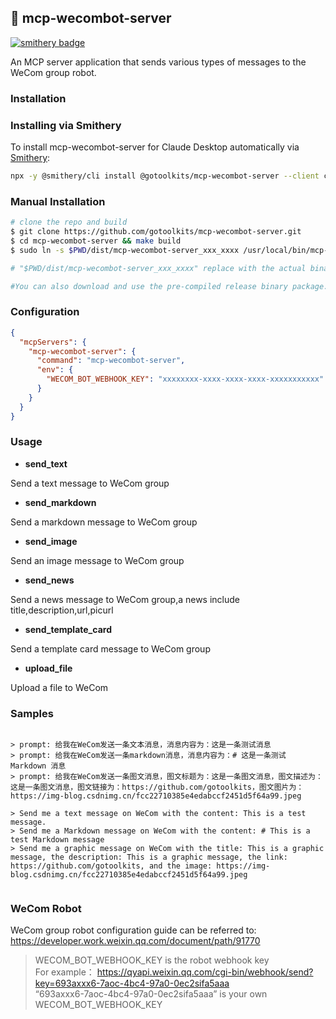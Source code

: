 ## 🚀 mcp-wecombot-server
[![smithery badge](https://smithery.ai/badge/@gotoolkits/mcp-wecombot-server)](https://smithery.ai/server/@gotoolkits/mcp-wecombot-server)

An MCP server application that sends various types of messages to the WeCom group robot.

### Installation

### Installing via Smithery

To install mcp-wecombot-server for Claude Desktop automatically via [Smithery](https://smithery.ai/server/@gotoolkits/mcp-wecombot-server):

```bash
npx -y @smithery/cli install @gotoolkits/mcp-wecombot-server --client claude-desktop
```

### Manual Installation
```sh
# clone the repo and build
$ git clone https://github.com/gotoolkits/mcp-wecombot-server.git
$ cd mcp-wecombot-server && make build
$ sudo ln -s $PWD/dist/mcp-wecombot-server_xxx_xxxx /usr/local/bin/mcp-wecombot-server

# "$PWD/dist/mcp-wecombot-server_xxx_xxxx" replace with the actual binary file name

#You can also download and use the pre-compiled release binary package.
```

### Configuration

```json
{
  "mcpServers": {
    "mcp-wecombot-server": {
      "command": "mcp-wecombot-server",
      "env": {
        "WECOM_BOT_WEBHOOK_KEY": "xxxxxxxx-xxxx-xxxx-xxxx-xxxxxxxxxxx"
      }
    }
  }
}
```

### Usage

- **send_text**

Send a text message to WeCom group

- **send_markdown**

Send a markdown message to WeCom group

- **send_image**

Send an image message to WeCom group

- **send_news**

Send a news message to WeCom group,a news include title,description,url,picurl

- **send_template_card**

Send a template card message to WeCom group

- **upload_file**

Upload a file to WeCom

### Samples

```prompt

> prompt: 给我在WeCom发送一条文本消息，消息内容为：这是一条测试消息
> prompt: 给我在WeCom发送一条markdown消息，消息内容为：# 这是一条测试 Markdown 消息
> prompt: 给我在WeCom发送一条图文消息，图文标题为：这是一条图文消息，图文描述为：这是一条图文消息，图文链接为：https://github.com/gotoolkits，图文图片为：https://img-blog.csdnimg.cn/fcc22710385e4edabccf2451d5f64a99.jpeg

> Send me a text message on WeCom with the content: This is a test message.
> Send me a Markdown message on WeCom with the content: # This is a test Markdown message
> Send me a graphic message on WeCom with the title: This is a graphic message, the description: This is a graphic message, the link: https://github.com/gotoolkits, and the image: https://img-blog.csdnimg.cn/fcc22710385e4edabccf2451d5f64a99.jpeg


```

### WeCom Robot

WeCom group robot configuration guide can be referred to:
https://developer.work.weixin.qq.com/document/path/91770

> WECOM_BOT_WEBHOOK_KEY is the robot webhook key<br>For example：
> https://qyapi.weixin.qq.com/cgi-bin/webhook/send?key=693axxx6-7aoc-4bc4-97a0-0ec2sifa5aaa <br>
> “693axxx6-7aoc-4bc4-97a0-0ec2sifa5aaa” is your own WECOM_BOT_WEBHOOK_KEY

